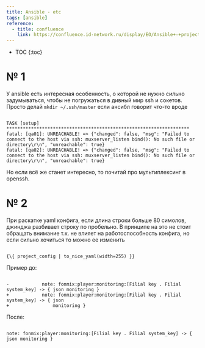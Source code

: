 ```yaml
---
title: Ansible - etc
tags: [ansible]
reference:
  - title: confluence
    link: https://confluence.id-network.ru/display/EO/Ansible+-+projects
---
```


* TOC 
{:toc}

<!-- ------------------------------------------------------------- -->

# № 1

У ansible есть интересная особенность, о которой не нужно сильно задумываться, чтобы не погружаться в дивный мир ssh и сокетов. Просто делай ```mkdir ~/.ssh/master``` если ансибл говорит что-то вроде

<pre><code class="shell">
TASK [setup] *******************************************************************
fatal: [qa01]: UNREACHABLE! => {"changed": false, "msg": "Failed to connect to the host via ssh: muxserver_listen bind(): No such file or directory\r\n", "unreachable": true}
fatal: [qa02]: UNREACHABLE! => {"changed": false, "msg": "Failed to connect to the host via ssh: muxserver_listen bind(): No such file or directory\r\n", "unreachable": true}
</code></pre>

Но если всё же станет интересно, то почитай про мультиплексинг в openssh.

<!-- ------------------------------------------------------------- -->

# № 2

При раскатке yaml конфига, если длина строки больше 80 симолов, джинджа разбивает строку по пробельно. В принципе на это не стоит обращать внимание т.к. не влияет на работоспособность конфига, но если сильно хочиться то можно ее изменить
<pre><code class="yaml">
{\{ project_config | to_nice_yaml(width=255) }}
</code></pre>

Пример до:
<pre><code class="yaml">
-            note: fonmix:player:monitoring:[Filial key . Filial system_key] -> { json monitoring }
+            note: fonmix:player:monitoring:[Filial key . Filial system_key] -> { json
+                monitoring }
</code></pre>

После:
<pre><code class="yaml">
note: fonmix:player:monitoring:[Filial key . Filial system_key] -> { json monitoring }
</code></pre>